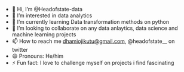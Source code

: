 - 👋 Hi, I’m @Headofstate-data
- 👀 I’m interested in data analytics 
- 🌱 I’m currently learning Data transformation methods on python 
- 💞️ I’m looking to collaborate on any data anlaytics, data science and machine learning projects 
- 📫 How to reach me dhamiojikutu@gmail.com, @headofstate__ on twitter 
- 😄 Pronouns:  He/him 
- ⚡ Fun fact: I love to challenge myself on projects i find fascinating 

<!---
Headofstate-data/Headofstate-data is a ✨ special ✨ repository because its `README.md` (this file) appears on your GitHub profile.
You can click the Preview link to take a look at your changes.
--->
